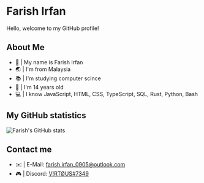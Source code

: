 # Farish Irfan
Hello, welcome to my GitHub profile!

## About Me
* 👋 | My name is Farish Irfan
* 🌏 | I'm from Malaysia
* 📚 | I'm studying computer scince
* 🔢 | I'm 14 years old
* 💻 | I know JavaScript, HTML, CSS, TypeScript, SQL, Rust, Python, Bash

## My GitHub statistics
![Farish's GitHub stats](https://github-readme-stats.vercel.app/api?username=FarishIrfan&show_icons=true&theme=tokyonight&count_private=true)

## Contact me
* ✉️ | E-Mail: [farish.irfan_0905@outlook.com](mailto:farish.irfan_0905@outlook.com 'Email')
* 🎮 | Discord: [V!RTØUS#7349](https://dsc.bio/virtous 'Discord')
